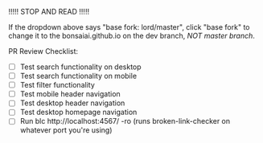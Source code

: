 !!!!! STOP AND READ !!!!!

If the dropdown above says "base fork: lord/master", click "base fork" to change it to the bonsaiai.github.io on the dev branch, *NOT master branch*.

PR Review Checklist:
- [ ] Test search functionality on desktop
- [ ] Test search functionality on mobile
- [ ] Test filter functionality
- [ ] Test mobile header navigation
- [ ] Test desktop header navigation
- [ ] Test desktop homepage navigation
- [ ] Run blc http://localhost:4567/ -ro (runs broken-link-checker on whatever port you're using)
